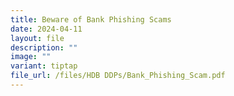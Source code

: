 ```yaml
---
title: Beware of Bank Phishing Scams
date: 2024-04-11
layout: file
description: ""
image: ""
variant: tiptap
file_url: /files/HDB DDPs/Bank_Phishing_Scam.pdf
---
```

